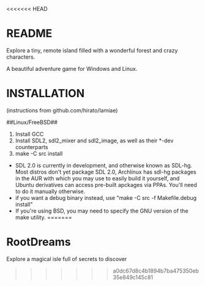 <<<<<<< HEAD
# README #

Explore a tiny, remote island filled with a wonderful forest and crazy characters.

A beautiful adventure game for Windows and Linux.


# INSTALLATION #
(instructions from github.com/hirato/lamiae)  
  
##Linux/FreeBSD##
1. Install GCC
2. Install SDL2, sdl2_mixer and sdl2_image, as well as their *-dev counterparts
3. make -C src install

* SDL 2.0 is currently in development, and otherwise known as SDL-hg.
    Most distros don't yet package SDL 2.0, Archlinux has sdl-hg packages in the AUR with which you may use to easily build it yourself, and Ubuntu derivatives can access pre-built apckages via PPAs. You'll need to do it manually otherwise.
* if you want a debug binary instead, use "make -C src -f Makefile.debug install"
* If you're using BSD, you may need to specify the GNU version of the make utility.
=======
# RootDreams
Explore a magical isle full of secrets to discover
>>>>>>> a0dc67d8c4b1894b7ba475350eb35e849c145c81
